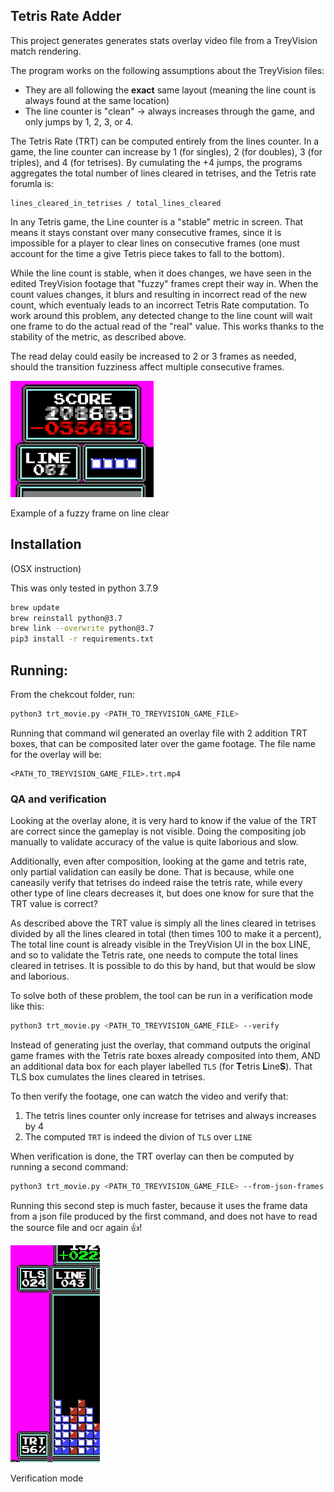 ## Tetris Rate Adder

This project generates generates stats overlay video file from a TreyVision match rendering.

The program works on the following assumptions about the TreyVision files:
* They are all following the **exact** same layout (meaning the line count is always found at the same location)
* The line counter is "clean" -> always increases through the game, and only jumps by 1, 2, 3, or 4.

The Tetris Rate (TRT) can be computed entirely from the lines counter. In a game, the line counter can increase by 1 (for singles), 2 (for doubles), 3 (for triples), and 4 (for tetrises). By cumulating the +4 jumps, the programs aggregates the total number of lines cleared in tetrises, and the Tetris rate forumla is:
```
lines_cleared_in_tetrises / total_lines_cleared
```

In any Tetris game, the Line counter is a "stable" metric in screen. That means it stays constant over many consecutive frames, since it is impossible for a player to clear lines on consecutive frames (one must account for the time a give Tetris piece takes to fall to the bottom).

While the line count is stable, when it does changes, we have seen in the edited TreyVision footage that "fuzzy" frames crept their way in. When the count values changes, it blurs and resulting in incorrect read of the new count, which eventualy leads to an incorrect Tetris Rate computation. To work around this problem, any detected change to the line count will wait one frame to do the actual read of the "real" value. This works thanks to the stability of the metric, as described above.

The read delay could easily be increased to 2 or 3 frames as needed, should the transition fuzziness affect multiple consecutive frames.

![Fuzzy Frame](./fuzzy_frame.png)

Example of a fuzzy frame on line clear



## Installation

(OSX instruction)

This was only tested in python 3.7.9

```bash
brew update
brew reinstall python@3.7
brew link --overwrite python@3.7
pip3 install -r requirements.txt
```

## Running:

From the chekcout folder, run:

```bash
python3 trt_movie.py <PATH_TO_TREYVISION_GAME_FILE>
```

Running that command wil generated an overlay file with 2 addition TRT boxes, that can be composited later over the game footage. The file name for the overlay will be:
```
<PATH_TO_TREYVISION_GAME_FILE>.trt.mp4
```

### QA and verification

Looking at the overlay alone, it is very hard to know if the value of the TRT are correct since the gameplay is not visible. Doing the compositing job manually to validate accuracy of the value is quite laborious and slow.

Additionally, even after composition, looking at the game and tetris rate, only partial validation can easily be done. That is because, while one caneasily verify that tetrises do indeed raise the tetris rate, while every other type of line clears  decreases it, but does one know for sure that the TRT value is correct?

As described above the TRT value is simply all the lines cleared in tetrises divided by all the lines cleared in total (then times 100 to make it a percent), The total line count is already visible in the TreyVision UI in the box LINE, and so to validate the Tetris rate, one needs to compute the total lines cleared in tetrises. It is possible to do this by hand, but that would be slow and laborious.

To solve both of these problem, the tool can be run in a verification mode like this:
```bash
python3 trt_movie.py <PATH_TO_TREYVISION_GAME_FILE> --verify
```

Instead of generating just the overlay, that command outputs the original game frames with the Tetris rate boxes already composited into them, AND an additional data box for each player labelled `TLS` (for **T**etris **L**ine**S**). That TLS box cumulates the lines cleared in tetrises.

To then verify the footage, one can watch the video and verify that:
1. The tetris lines counter only increase for tetrises and always increases by 4
2. The computed `TRT` is indeed the divion of `TLS` over `LINE`


When verification is done, the TRT overlay can then be computed by running a second command:
```bash
python3 trt_movie.py <PATH_TO_TREYVISION_GAME_FILE> --from-json-frames
```

Running this second step is much faster, because it uses the frame data from a json file produced by the first command, and does not have to read the source file and ocr again 👍!

![Verification mode](./verify_mode.png)

Verification mode

